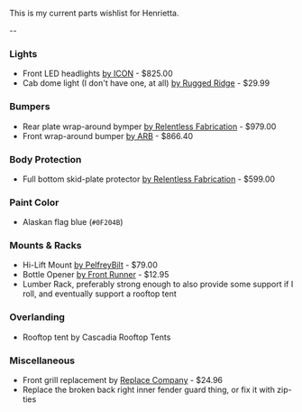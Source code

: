 This is my current parts wishlist for Henrietta.

--

### Lights

* Front LED headlights [by ICON](https://shop.icon4x4.com/parts/fj-headlights) - $825.00
* Cab dome light (I don't have one, at all) [by Rugged Ridge](https://www.carid.com/rugged-ridge/roll-bar-mounted-courtesy-white-led-light.html) - $29.99

### Bumpers

* Rear plate wrap-around bymper [by Relentless Fabrication](https://www.relentlessfabrication.com/products/96-04-tacoma-wrap-around-rear-plate-bumper) - $979.00
* Front wrap-around bumper [by ARB](https://bumpersuperstore.com/i-23938988-arb-3423040-front-deluxe-bull-bar-winch-bumper-toyota-tacoma-1995-2004-textured.html) - $866.40

### Body Protection

* Full bottom skid-plate protector [by Relentless Fabrication](https://www.relentlessfabrication.com/collections/toyota/products/96-04-tacoma-full-skid-plate-set) - $599.00

### Paint Color

* Alaskan flag blue (`#0F204B`)

### Mounts & Racks

* Hi-Lift Mount [by PelfreyBilt](http://www.pelfreybilt.com/product/hi-lift-mount/) - $79.00
* Bottle Opener [by Front Runner](https://www.frontrunneroutfitters.com/en/us/rack-accessories/camp-accessories/front-runner-new-slimline-ii-roof-rack-mounted-bottle-opener.html) - $12.95
* Lumber Rack, preferably strong enough to also provide some support if I roll, and eventually support a rooftop tent

### Overlanding

* Rooftop tent by Cascadia Rooftop Tents

### Miscellaneous

* Front grill replacement by [Replace Company](https://www.carid.com/1999-toyota-tacoma-replacement-grilles/replace-grilles-376723127.html?parentsubmodel[]=SUBMODEL|Xtracab) - $24.96
* Replace the broken back right inner fender guard thing, or fix it with zip-ties